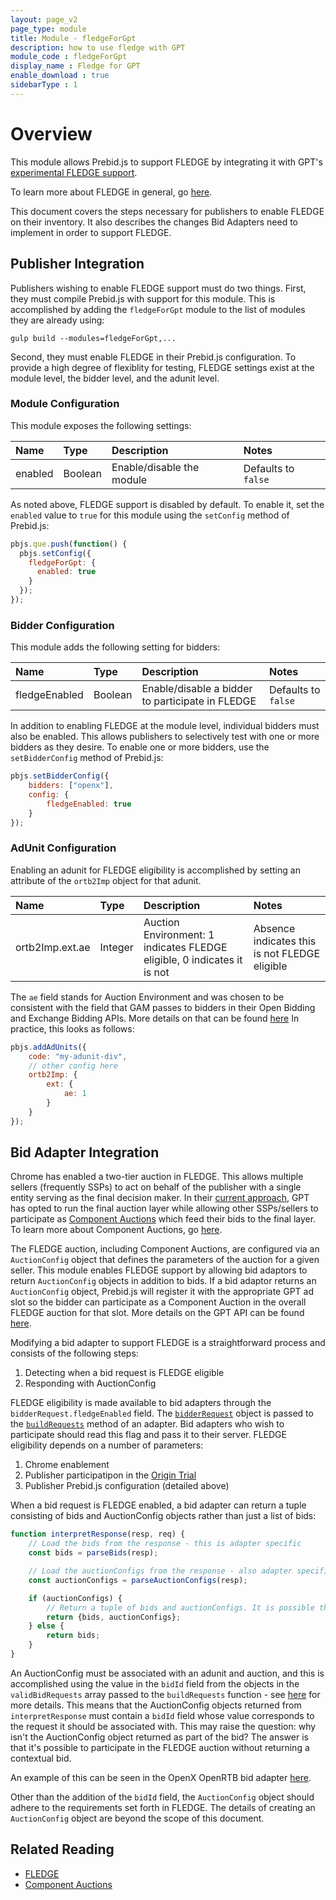 ```yaml
---
layout: page_v2
page_type: module
title: Module - fledgeForGpt
description: how to use fledge with GPT
module_code : fledgeForGpt
display_name : Fledge for GPT
enable_download : true
sidebarType : 1
---
```


# Overview
This module allows Prebid.js to support FLEDGE by integrating it with GPT's [experimental FLEDGE
support](https://github.com/google/ads-privacy/tree/master/proposals/fledge-multiple-seller-testing).

To learn more about FLEDGE in general, go [here](https://github.com/WICG/turtledove/blob/main/FLEDGE.md).

This document covers the steps necessary for publishers to enable FLEDGE on their inventory. It also describes
the changes Bid Adapters need to implement in order to support FLEDGE.

## Publisher Integration
Publishers wishing to enable FLEDGE support must do two things. First, they must compile Prebid.js with support for this module.
This is accomplished by adding the `fledgeForGpt` module to the list of modules they are already using:

```
gulp build --modules=fledgeForGpt,...
```

Second, they must enable FLEDGE in their Prebid.js configuration. To provide a high degree of flexiblity for testing, FLEDGE
settings exist at the module level, the bidder level, and the adunit level.

### Module Configuration
This module exposes the following settings:

|Name |Type |Description |Notes |
| :------------ | :------------ | :------------ |:------------ |
|enabled | Boolean |Enable/disable the module |Defaults to `false` |

As noted above, FLEDGE support is disabled by default. To enable it, set the `enabled` value to `true` for this module
using the `setConfig` method of Prebid.js:

```js
pbjs.que.push(function() {
  pbjs.setConfig({
    fledgeForGpt: {
      enabled: true
    }
  });
});
```

### Bidder Configuration
This module adds the following setting for bidders:

|Name |Type |Description |Notes |
| :------------ | :------------ | :------------ |:------------ |
| fledgeEnabled | Boolean | Enable/disable a bidder to participate in FLEDGE | Defaults to `false` |

In addition to enabling FLEDGE at the module level, individual bidders must also be enabled. This allows publishers to
selectively test with one or more bidders as they desire. To enable one or more bidders, use the `setBidderConfig` method
of Prebid.js:

```js
pbjs.setBidderConfig({
    bidders: ["openx"],
    config: {
        fledgeEnabled: true
    }
});
```

### AdUnit Configuration
Enabling an adunit for FLEDGE eligibility is accomplished by setting an attribute of the `ortb2Imp` object for that
adunit.

|Name |Type |Description |Notes |
| :------------ | :------------ | :------------ |:------------ |
| ortb2Imp.ext.ae | Integer | Auction Environment: 1 indicates FLEDGE eligible, 0 indicates it is not | Absence indicates this is not FLEDGE eligible |

The `ae` field stands for Auction Environment and was chosen to be consistent with the field that GAM passes to bidders
in their Open Bidding and Exchange Bidding APIs. More details on that can be found
[here](https://github.com/google/ads-privacy/tree/master/proposals/fledge-rtb#bid-request-changes-indicating-interest-group-auction-support)
In practice, this looks as follows:

```js
pbjs.addAdUnits({
    code: "my-adunit-div",
    // other config here
    ortb2Imp: {
        ext: {
            ae: 1
        }
    }
});
```

## Bid Adapter Integration
Chrome has enabled a two-tier auction in FLEDGE. This allows multiple sellers (frequently SSPs) to act on behalf of the publisher with
a single entity serving as the final decision maker. In their [current approach](https://github.com/google/ads-privacy/tree/master/proposals/fledge-multiple-seller-testing),
GPT has opted to run the final auction layer while allowing other SSPs/sellers to participate as
[Component Auctions](https://github.com/WICG/turtledove/blob/main/FLEDGE.md#21-initiating-an-on-device-auction) which feed their
bids to the final layer. To learn more about Component Auctions, go [here](https://github.com/WICG/turtledove/blob/main/FLEDGE.md#24-scoring-bids-in-component-auctions).

The FLEDGE auction, including Component Auctions, are configured via an `AuctionConfig` object that defines the parameters of the auction for a given
seller. This module enables FLEDGE support by allowing bid adaptors to return `AuctionConfig` objects in addition to bids. If a bid adaptor returns an
`AuctionConfig` object, Prebid.js will register it with the appropriate GPT ad slot so the bidder can participate as a Component Auction in the overall
FLEDGE auction for that slot. More details on the GPT API can be found [here](https://developers.google.com/publisher-tag/reference#googletag.config.componentauctionconfig).

Modifying a bid adapter to support FLEDGE is a straightforward process and consists of the following steps:
1. Detecting when a bid request is FLEDGE eligible
2. Responding with AuctionConfig

FLEDGE eligibility is made available to bid adapters through the `bidderRequest.fledgeEnabled` field.
The [`bidderRequest`](/dev-docs/bidder-adaptor.html#bidderrequest-parameters) object is passed to
the [`buildRequests`](/dev-docs/bidder-adaptor.html#building-the-request) method of an adapter. Bid adapters
who wish to participate should read this flag and pass it to their server. FLEDGE eligibility depends on a number of parameters:

1. Chrome enablement
2. Publisher participatipon in the [Origin Trial](https://developer.chrome.com/docs/privacy-sandbox/unified-origin-trial/#configure)
3. Publisher Prebid.js configuration (detailed above)

When a bid request is FLEDGE enabled, a bid adapter can return a tuple consisting of bids and AuctionConfig objects rather than just a list of bids:

```js
function interpretResponse(resp, req) {
    // Load the bids from the response - this is adapter specific
    const bids = parseBids(resp);

    // Load the auctionConfigs from the response - also adapter specific
    const auctionConfigs = parseAuctionConfigs(resp);

    if (auctionConfigs) {
        // Return a tuple of bids and auctionConfigs. It is possible that bids could be null.
        return {bids, auctionConfigs};
    } else {
        return bids;
    }
}
```

An AuctionConfig must be associated with an adunit and auction, and this is accomplished using the value in the `bidId` field from the objects in the
`validBidRequests` array passed to the `buildRequests` function - see [here](/dev-docs/bidder-adaptor.html#ad-unit-params-in-the-validbidrequests-array)
for more details. This means that the AuctionConfig objects returned from `interpretResponse` must contain a `bidId` field whose value corresponds to
the request it should be associated with. This may raise the question: why isn't the AuctionConfig object returned as part of the bid? The
answer is that it's possible to participate in the FLEDGE auction without returning a contextual bid.

An example of this can be seen in the OpenX OpenRTB bid adapter [here](https://github.com/prebid/Prebid.js/blob/master/modules/openxOrtbBidAdapter.js#L327).

Other than the addition of the `bidId` field, the `AuctionConfig` object should adhere to the requirements set forth in FLEDGE. The details of creating an
`AuctionConfig` object are beyond the scope of this document.

## Related Reading
- [FLEDGE](https://github.com/WICG/turtledove/blob/main/FLEDGE.md)
- [Component Auctions](https://github.com/WICG/turtledove/blob/main/FLEDGE.md#21-initiating-an-on-device-auction)
